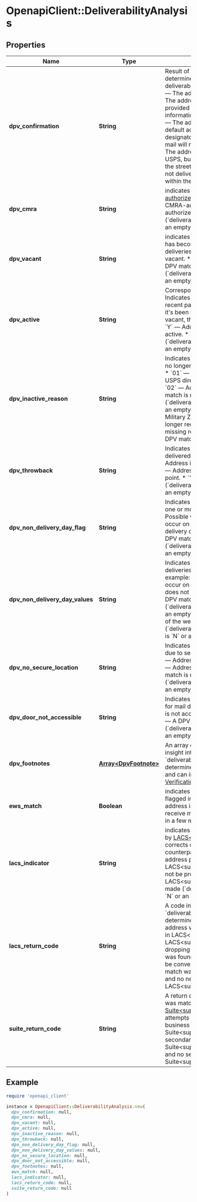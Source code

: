 # OpenapiClient::DeliverabilityAnalysis

## Properties

| Name | Type | Description | Notes |
| ---- | ---- | ----------- | ----- |
| **dpv_confirmation** | **String** | Result of Delivery Point Validation (DPV), which determines whether or not the address is deliverable by the USPS. Possible values are: * &#x60;Y&#x60; –– The address is deliverable by the USPS. * &#x60;S&#x60; –– The address is deliverable by removing the provided secondary unit designator. This information may be incorrect or unnecessary. * &#x60;D&#x60; –– The address is deliverable to the building&#39;s default address but is missing a secondary unit designator and/or number.   There is a chance the mail will not reach the intended recipient. * &#x60;N&#x60; –– The address is not deliverable according to the USPS, but parts of the address are valid (such as the street and ZIP code). * &#x60;&#39;&#39;&#x60; –– This address is not deliverable. No matching street could be found within the city or ZIP code.  |  |
| **dpv_cmra** | **String** | indicates whether or not the address is [CMRA-authorized](https://en.wikipedia.org/wiki/Commercial_mail_receiving_agency). Possible values are: * &#x60;Y&#x60; –– Address is CMRA-authorized. * &#x60;N&#x60; –– Address is not CMRA-authorized. * &#x60;&#39;&#39;&#x60; –– A DPV match is not made (&#x60;deliverability_analysis[dpv_confirmation]&#x60; is &#x60;N&#x60; or an empty string).  |  |
| **dpv_vacant** | **String** | indicates that an address was once deliverable, but has become vacant and is no longer receiving deliveries. Possible values are: * &#x60;Y&#x60; –– Address is vacant. * &#x60;N&#x60; –– Address is not vacant. * &#x60;&#39;&#39;&#x60; –– A DPV match is not made (&#x60;deliverability_analysis[dpv_confirmation]&#x60; is &#x60;N&#x60; or an empty string).  |  |
| **dpv_active** | **String** | Corresponds to the USPS field &#x60;dpv_no_stat&#x60;. Indicates that an address has been vacated in the recent past, and is no longer receiving deliveries. If it&#39;s been unoccupied for 90+ days, or temporarily vacant, this will be flagged. Possible values are: * &#x60;Y&#x60; –– Address is active. * &#x60;N&#x60; –– Address is not active. * &#x60;&#39;&#39;&#x60; –– A DPV match is not made (&#x60;deliverability_analysis[dpv_confirmation]&#x60; is &#x60;N&#x60; or an empty string).  |  |
| **dpv_inactive_reason** | **String** | Indicates the reason why an address is vacant or no longer receiving deliveries. Possible values are: * &#x60;01&#x60; –– Address does not receive mail from the USPS directly, but is serviced by a drop address. * &#x60;02&#x60; –– Address not yet deliverable. * &#x60;03&#x60; –– A DPV match is not made (&#x60;deliverability_analysis[dpv_confirmation]&#x60; is &#x60;N&#x60; or an empty string). * &#x60;04&#x60; –– Address is a College, Military Zone, or other type. * &#x60;05&#x60; –– Address no longer receives deliveries. * &#x60;06&#x60; –– Address is missing required secondary information. * &#x60;&#39;&#39;&#x60; –– A DPV match is not made or the address is active.  |  |
| **dpv_throwback** | **String** | Indicates a street address for which mail is delivered to a PO Box. Possible values are: * &#x60;Y&#x60; –– Address is a PO Box throwback delivery point. * &#x60;N&#x60; –– Address is not a PO Box throwback delivery point. * &#x60;&#39;&#39;&#x60; –– A DPV match is not made (&#x60;deliverability_analysis[dpv_confirmation]&#x60; is &#x60;N&#x60; or an empty string).  |  |
| **dpv_non_delivery_day_flag** | **String** | Indicates whether deliveries are not performed on one or more days of the week at an address. Possible values are: * &#x60;Y&#x60; –– Mail delivery does not occur on some days of the week. * &#x60;N&#x60; –– Mail delivery occurs every day of the week. * &#x60;&#39;&#39;&#x60; –– A DPV match is not made (&#x60;deliverability_analysis[dpv_confirmation]&#x60; is &#x60;N&#x60; or an empty string).  |  |
| **dpv_non_delivery_day_values** | **String** | Indicates days of the week (starting on Sunday) deliveries are not performed at an address. For example: * &#x60;YNNNNNN&#x60; –– Mail delivery does not occur on Sunday&#39;s. * &#x60;NYNNNYN&#x60; –– Mail delivery does not occur on Monday&#39;s or Friday&#39;s. * &#x60;&#39;&#39;&#x60; –– A DPV match is not made (&#x60;deliverability_analysis[dpv_confirmation]&#x60; is &#x60;N&#x60; or an empty string) or address receives mail every day of the week (&#x60;deliverability_analysis[dpv_non_delivery_day_flag]&#x60; is &#x60;N&#x60; or an empty string).  |  |
| **dpv_no_secure_location** | **String** | Indicates packages to this address will not be left due to security concerns. Possible values are: * &#x60;Y&#x60; –– Address does not have a secure mailbox. * &#x60;N&#x60; –– Address has a secure mailbox. * &#x60;&#39;&#39;&#x60; –– A DPV match is not made (&#x60;deliverability_analysis[dpv_confirmation]&#x60; is &#x60;N&#x60; or an empty string).  |  |
| **dpv_door_not_accessible** | **String** | Indicates the door of the address is not accessible for mail delivery. Possible values are: * &#x60;Y&#x60; –– Door is not accessible. * &#x60;N&#x60; –– Door is accessible. * &#x60;&#39;&#39;&#x60; –– A DPV match is not made (&#x60;deliverability_analysis[dpv_confirmation]&#x60; is &#x60;N&#x60; or an empty string).  |  |
| **dpv_footnotes** | [**Array&lt;DpvFootnote&gt;**](DpvFootnote.md) | An array of 2-character strings that gives more insight into how &#x60;deliverability_analysis[dpv_confirmation]&#x60; was determined. Will always include at least 1 string, and can include up to 3. For details, see [US Verification Details](#tag/US-Verification-Types).  |  |
| **ews_match** | **Boolean** | indicates whether or not an address has been flagged in the [Early Warning System](https://docs.informatica.com/data-engineering/data-engineering-quality/10-4-0/address-validator-port-reference/postal-carrier-certification-data-ports/early-warning-system-return-code.html), meaning the address is under development and not yet ready to receive mail. However, it should become available in a few months.  |  |
| **lacs_indicator** | **String** | indicates whether this address has been converted by [LACS&lt;sup&gt;Link&lt;/sup&gt;](https://postalpro.usps.com/address-quality/lacslink). LACS&lt;sup&gt;Link&lt;/sup&gt; corrects outdated addresses into their modern counterparts. Possible values are: * &#x60;Y&#x60; –– New address produced with a matching record in LACS&lt;sup&gt;Link&lt;/sup&gt;. * &#x60;N&#x60; –– New address could not be produced with a matching record in LACS&lt;sup&gt;Link&lt;/sup&gt;. * &#x60;&#39;&#39;&#x60; –– A DPV match is not made (&#x60;deliverability_analysis[dpv_confirmation]&#x60; is &#x60;N&#x60; or an empty string).  |  |
| **lacs_return_code** | **String** | A code indicating how &#x60;deliverability_analysis[lacs_indicator]&#x60; was determined. Possible values are: * &#x60;A&#x60; — A new address was produced because a match was found in LACS&lt;sup&gt;Link&lt;/sup&gt;. * &#x60;92&#x60; — A LACS&lt;sup&gt;Link&lt;/sup&gt; record was matched after dropping secondary information. * &#x60;14&#x60; — A match was found in LACS&lt;sup&gt;Link&lt;/sup&gt;, but could not be converted to a deliverable address. * &#x60;00&#x60; — A match was not found in LACS&lt;sup&gt;Link&lt;/sup&gt;, and no new address was produced. * &#x60;&#39;&#39;&#x60; — LACS&lt;sup&gt;Link&lt;/sup&gt; was not attempted.  |  |
| **suite_return_code** | **String** | A return code that indicates whether the address was matched and corrected by [Suite&lt;sup&gt;Link&lt;/sup&gt;](https://postalpro.usps.com/address-quality-solutions/suitelink). Suite&lt;sup&gt;Link&lt;/sup&gt; attempts to provide secondary information to business addresses. Possible values are: * &#x60;A&#x60; –– A Suite&lt;sup&gt;Link&lt;/sup&gt; match was found and secondary information was added. * &#x60;00&#x60; –– A Suite&lt;sup&gt;Link&lt;/sup&gt; match could not be found and no secondary information was added. * &#x60;&#39;&#39;&#x60; –– Suite&lt;sup&gt;Link&lt;/sup&gt; lookup was not attempted.  |  |

## Example

```ruby
require 'openapi_client'

instance = OpenapiClient::DeliverabilityAnalysis.new(
  dpv_confirmation: null,
  dpv_cmra: null,
  dpv_vacant: null,
  dpv_active: null,
  dpv_inactive_reason: null,
  dpv_throwback: null,
  dpv_non_delivery_day_flag: null,
  dpv_non_delivery_day_values: null,
  dpv_no_secure_location: null,
  dpv_door_not_accessible: null,
  dpv_footnotes: null,
  ews_match: null,
  lacs_indicator: null,
  lacs_return_code: null,
  suite_return_code: null
)
```

